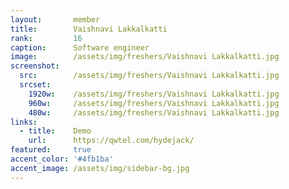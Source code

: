 ```yaml
---
layout:       member
title:        Vaishnavi Lakkalkatti
rank:         16
caption:      Software engineer
image:        /assets/img/freshers/Vaishnavi Lakkalkatti.jpg
screenshot:
  src:        /assets/img/freshers/Vaishnavi Lakkalkatti.jpg
  srcset:
    1920w:    /assets/img/freshers/Vaishnavi Lakkalkatti.jpg
    960w:     /assets/img/freshers/Vaishnavi Lakkalkatti.jpg
    480w:     /assets/img/freshers/Vaishnavi Lakkalkatti.jpg
links:
  - title:    Demo
    url:      https://qwtel.com/hydejack/
featured:     true
accent_color: '#4fb1ba'
accent_image: /assets/img/sidebar-bg.jpg
---
```

